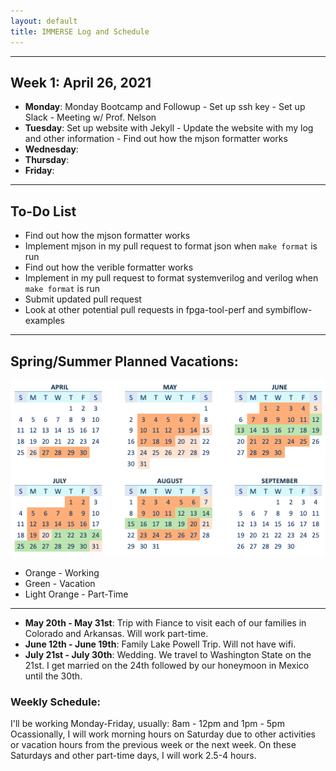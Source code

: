 ```yaml
---
layout: default
title: IMMERSE Log and Schedule
---
```


***

## Week 1: April 26, 2021

* **Monday**: Monday Bootcamp and Followup - Set up ssh key - Set up Slack - Meeting w/ Prof. Nelson
* **Tuesday**: Set up website with Jekyll - Update the website with my log and other information - Find out how the mjson formatter works
* **Wednesday**: 
* **Thursday**: 
* **Friday**:

***

## To-Do List

* Find out how the mjson formatter works
* Implement mjson in my pull request to format json when `make format` is run
* Find out how the verible formatter works 
* Implement in my pull request to format systemverilog and verilog when `make format` is run
* Submit updated pull request
* Look at other potential pull requests in fpga-tool-perf and symbiflow-examples

---

## Spring/Summer Planned Vacations:

![Summer Schedule](schedule.png)
* Orange - Working
* Green - Vacation
* Light Orange - Part-Time
---
* **May 20th - May 31st**: Trip with Fiance to visit each of our families in Colorado and Arkansas. Will work part-time.
* **June 12th - June 19th**: Family Lake Powell Trip. Will not have wifi.
* **July 21st - July 30th**: Wedding. We travel to Washington State on the 21st. I get married on the 24th followed by our honeymoon in Mexico until the 30th.

### Weekly Schedule:
I'll be working Monday-Friday, usually: 8am - 12pm and 1pm - 5pm
Ocassionally, I will work morning hours on Saturday due to other activities or vacation hours from the previous week or the next week. On these Saturdays and other part-time days, I will work 2.5-4 hours.